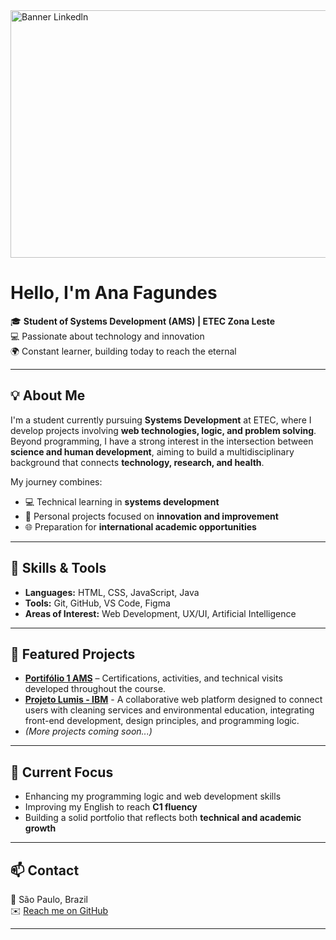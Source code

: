 <img width="1584" height="396" alt="Banner Linkedln" src="https://github.com/user-attachments/assets/bca79181-c70d-465f-baf7-c22788c636ca" />

#  Hello, I'm Ana Fagundes

🎓 **Student of Systems Development (AMS) | ETEC Zona Leste**  
💻 Passionate about technology and innovation  
🌍 Constant learner, building today to reach the eternal  

---

## 💡 About Me

I'm a student currently pursuing **Systems Development** at ETEC, where I develop projects involving **web technologies, logic, and problem solving**.  
Beyond programming, I have a strong interest in the intersection between **science and human development**, aiming to build a multidisciplinary background that connects **technology, research, and health**.

My journey combines:
- 💻 Technical learning in **systems development**
- 🧠 Personal projects focused on **innovation and improvement**
- 🌐 Preparation for **international academic opportunities**

---

## 🧩 Skills & Tools

- **Languages:** HTML, CSS, JavaScript, Java  
- **Tools:** Git, GitHub, VS Code, Figma  
- **Areas of Interest:** Web Development, UX/UI, Artificial Intelligence  

---


## 📁 Featured Projects

- [**Portifólio 1 AMS**](https://github.com/fagundessana/Portifolio1AMS) – Certifications, activities, and technical visits developed throughout the course.
- [**Projeto Lumis - IBM**](https://github.com/Guilhermezi/lumis-sistema-limpeza-online) - A collaborative web platform designed to connect users with cleaning services and environmental education, integrating front-end development, design principles, and programming logic.
- *(More projects coming soon...)*

---

## 🌱 Current Focus

- Enhancing my programming logic and web development skills  
- Improving my English to reach **C1 fluency**  
- Building a solid portfolio that reflects both **technical and academic growth**

---

## 📫 Contact

📍 São Paulo, Brazil  
✉️ [Reach me on GitHub](https://github.com/fagundessana)

---

